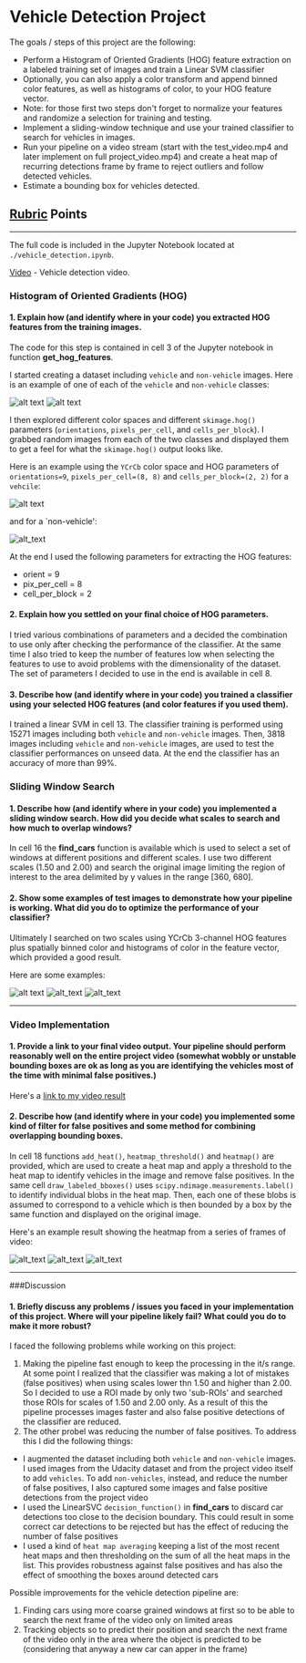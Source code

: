 # Vehicle Detection Project

The goals / steps of this project are the following:

* Perform a Histogram of Oriented Gradients (HOG) feature extraction on a labeled training set of images and train a Linear SVM classifier
* Optionally, you can also apply a color transform and append binned color features, as well as histograms of color, to your HOG feature vector. 
* Note: for those first two steps don't forget to normalize your features and randomize a selection for training and testing.
* Implement a sliding-window technique and use your trained classifier to search for vehicles in images.
* Run your pipeline on a video stream (start with the test_video.mp4 and later implement on full project_video.mp4) and create a heat map of recurring detections frame by frame to reject outliers and follow detected vehicles.
* Estimate a bounding box for vehicles detected.

[//]: # (Image References)
[image_car]: ./output_images/car1.jpg
[image_noncar]: ./output_images/noncar1.jpg
[image_car_hog]: ./output_images/car_hog.png
[image_noncar_hog]: ./output_images/noncar_hog.png
[image_test1]: ./output_imaes/test1.jpg
[image_test2]: ./output_images/test2.jpg
[image_test_all_boxes]: ./output/test_all_boxes.jpg
[image_pipeline1]: ./output_images/pipeline1.png
[image_pipeline2]: ./output_images/pipeline2.png
[image_pipeline3]: ./output_images/pipeline3.png
[image_pipeline3]: ./output_images/pipeline4.png

## [Rubric](https://review.udacity.com/#!/rubrics/513/view) Points 

---

The full code is included in the Jupyter Notebook located at `./vehicle_detection.ipynb`.

[Video](./project_video_output.mp4) - Vehicle detection video.

### Histogram of Oriented Gradients (HOG)

#### 1. Explain how (and identify where in your code) you extracted HOG features from the training images.

The code for this step is contained in cell 3 of the Jupyter notebook in function **get_hog_features**.

I started creating a dataset including `vehicle` and `non-vehicle` images.  Here is an example of one of each of the `vehicle` and `non-vehicle` classes:

![alt text][image_car]
![alt text][image_noncar]

I then explored different color spaces and different `skimage.hog()` parameters (`orientations`, `pixels_per_cell`, and `cells_per_block`).  I grabbed random images from each of the two classes and displayed them to get a feel for what the `skimage.hog()` output looks like.

Here is an example using the `YCrCb` color space and HOG parameters of `orientations=9`, `pixels_per_cell=(8, 8)` and `cells_per_block=(2, 2)` for a `vehcile`:

![alt text][image_car_hog]

and for a `non-vehicle':

![alt_text][image_noncar_hog]

At the end I used the following parameters for extracting the HOG features:
* orient = 9
* pix_per_cell = 8
* cell_per_block = 2

#### 2. Explain how you settled on your final choice of HOG parameters.

I tried various combinations of parameters and a decided the combination to use only after checking the performance of the classifier.
At the same time I also tried to keep the number of features low when selecting the features to use to avoid problems with the dimensionality of the dataset.
The set of parameters I decided to use in the end is available in cell 8.

#### 3. Describe how (and identify where in your code) you trained a classifier using your selected HOG features (and color features if you used them).

I trained a linear SVM in cell 13. The classifier training is performed using 15271 images including both `vehicle` and `non-vehicle` images. Then, 3818 images including `vehicle` and `non-vehicle` images, are used to test the classifier performances on unseed data.
At the end the classifier has an accuracy of more than 99%.

### Sliding Window Search

#### 1. Describe how (and identify where in your code) you implemented a sliding window search.  How did you decide what scales to search and how much to overlap windows?

In cell 16 the **find_cars** function is available which is used to select a set of windows at different positions and different scales.
I use two different scales (1.50 and 2.00) and search the original image limiting the region of interest to the area delimited by y values in the range [360, 680]. 

#### 2. Show some examples of test images to demonstrate how your pipeline is working.  What did you do to optimize the performance of your classifier?

Ultimately I searched on two scales using YCrCb 3-channel HOG features plus spatially binned color and histograms of color in the feature vector, which provided a good result.

Here are some examples:

![alt text][image_test1]
![alt_text][image_test2]
![alt_text][image_test_all_boxes]

---

### Video Implementation

#### 1. Provide a link to your final video output.  Your pipeline should perform reasonably well on the entire project video (somewhat wobbly or unstable bounding boxes are ok as long as you are identifying the vehicles most of the time with minimal false positives.)
Here's a [link to my video result](./project_video_output.mp4)


#### 2. Describe how (and identify where in your code) you implemented some kind of filter for false positives and some method for combining overlapping bounding boxes.

In cell 18 functions `add_heat()`, `heatmap_threshold()` and `heatmap()` are provided, which are used to create a heat map and apply  a threshold to the heat map to identify vehicles in the image and remove false positives. In the same cell `draw_labeled_bboxes()` uses `scipy.ndimage.measurements.label()` to identify individual blobs in the heat map. Then, each one of these blobs is assumed to correspond to a vehicle which is then bounded by a box by the same function and displayed on the original image.

Here's an example result showing the heatmap from a series of frames of video:

![alt_text][image_pipeline1]
![alt_text][image_pipeline2]
![alt_text][image_pipeline3]

---

###Discussion

#### 1. Briefly discuss any problems / issues you faced in your implementation of this project.  Where will your pipeline likely fail?  What could you do to make it more robust?

I faced the following problems while working on this project:
1. Making the pipeline fast enough to keep the processing in the it/s range. At some point I realized that the classifier was making a lot of mistakes (false positives) when using scales lower thn 1.50 and higher than 2.00. So I decided to use a ROI made by only two 'sub-ROIs' and searched those ROIs for scales of 1.50 and 2.00 only. As a result of this the pipeline processes images faster and also false positive detections of the classifier are reduced.
2. The other probel was reducing the number of false positives. To address this I did the following things:
* I augmented the dataset including both `vehicle` and `non-vehicle` images. I used images from the Udacity dataset and from the project video itself to add `vehicles`. To add `non-vehicles`, instead, and reduce the number of false positives, I also captured some images and false positive detections from the project video
* I used the LinearSVC `decision_function()` in **find_cars** to discard car detections too close to the decision boundary. This could result in some correct car detections to be rejected but has the effect of reducing the number of false positives
* I used a kind of `heat map averaging` keeping a list of the most recent heat maps and then thresholding on the sum of all the heat maps in the list. This provides robustness against false positives and has also the effect of smoothing the boxes around detected cars


Possible improvements for the vehicle detection pipeline are:
1. Finding cars using more coarse grained windows at first so to be able to search the next frame of the video only on limited areas
2. Tracking objects so to predict their position and search the next frame of the video only in the area where the object is predicted to be (considering that anyway a new car can apper in the frame)

